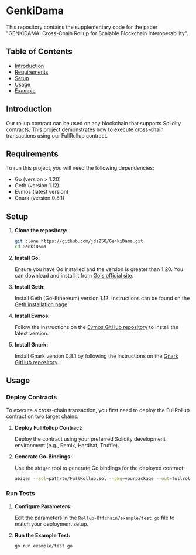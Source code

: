 # GenkiDama

This repository contains the supplementary code for the paper "GENKIDAMA: Cross-Chain Rollup for Scalable Blockchain Interoperability".

## Table of Contents

- [Introduction](#introduction)
- [Requirements](#requirements)
- [Setup](#setup)
- [Usage](#usage)
- [Example](#example)

## Introduction

Our rollup contract can be used on any blockchain that supports Solidity contracts. This project demonstrates how to execute cross-chain transactions using our FullRollup contract.

## Requirements

To run this project, you will need the following dependencies:

- Go (version > 1.20)
- Geth (version 1.12)
- Evmos (latest version)
- Gnark (version 0.8.1)

## Setup

1. **Clone the repository:**

    ```sh
    git clone https://github.com/jds250/GenkiDama.git
    cd GenkiDama
    ```

2. **Install Go:**

    Ensure you have Go installed and the version is greater than 1.20. You can download and install it from [Go's official site](https://golang.org/dl/).

3. **Install Geth:**

    Install Geth (Go-Ethereum) version 1.12. Instructions can be found on the [Geth installation page](https://geth.ethereum.org/docs/install-and-build/installing-geth).

4. **Install Evmos:**

    Follow the instructions on the [Evmos GitHub repository](https://github.com/tharsis/evmos) to install the latest version.

5. **Install Gnark:**

    Install Gnark version 0.8.1 by following the instructions on the [Gnark GitHub repository](https://github.com/ConsenSys/gnark).

## Usage

### Deploy Contracts

To execute a cross-chain transaction, you first need to deploy the FullRollup contract on two target chains.

1. **Deploy FullRollup Contract:**

    Deploy the contract using your preferred Solidity development environment (e.g., Remix, Hardhat, Truffle).

2. **Generate Go-Bindings:**

    Use the `abigen` tool to generate Go bindings for the deployed contract:

    ```sh
    abigen --sol=path/to/FullRollup.sol --pkg=yourpackage --out=fullrollup.go
    ```

### Run Tests

1. **Configure Parameters:**

    Edit the parameters in the `Rollup-Offchain/example/test.go` file to match your deployment setup.

2. **Run the Example Test:**

    ```sh
    go run example/test.go
    ```

